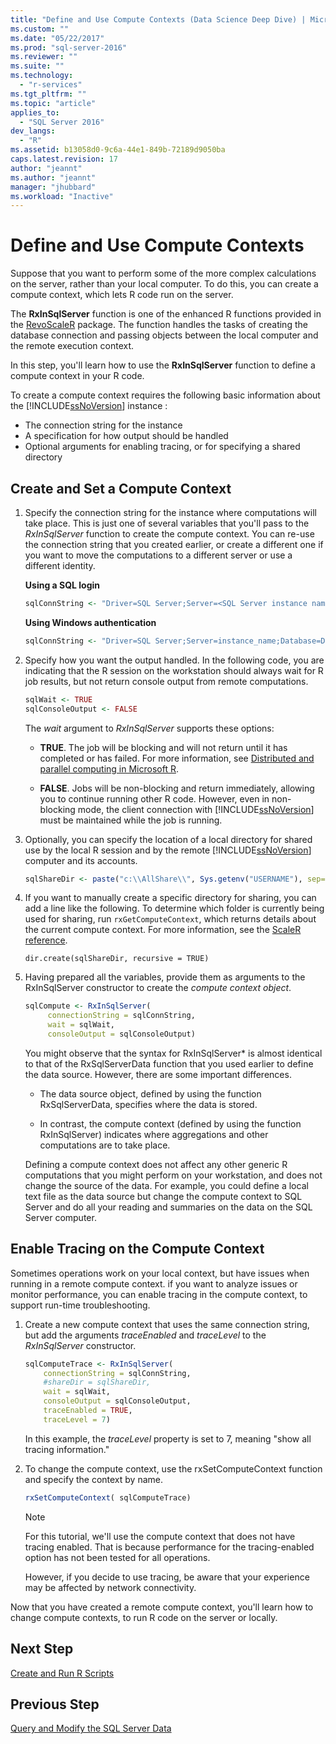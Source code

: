 ```yaml
---
title: "Define and Use Compute Contexts (Data Science Deep Dive) | Microsoft Docs"
ms.custom: ""
ms.date: "05/22/2017"
ms.prod: "sql-server-2016"
ms.reviewer: ""
ms.suite: ""
ms.technology: 
  - "r-services"
ms.tgt_pltfrm: ""
ms.topic: "article"
applies_to: 
  - "SQL Server 2016"
dev_langs: 
  - "R"
ms.assetid: b13058d0-9c6a-44e1-849b-72189d9050ba
caps.latest.revision: 17
author: "jeannt"
ms.author: "jeannt"
manager: "jhubbard"
ms.workload: "Inactive"
---
```

# Define and Use Compute Contexts


Suppose that you want to perform some of the more complex calculations on the server, rather than your local computer. To do this, you can create a compute context, which  lets R code run on the server.

The **RxInSqlServer** function is one of the enhanced R functions provided in the [RevoScaleR](https://msdn.microsoft.com/microsoft-r/scaler/scaler) package. The function handles the tasks of creating the database connection and passing objects between the local computer and the remote execution context.

In this step, you'll learn how to use the **RxInSqlServer** function to define a compute context in your R code.

To create a compute context requires the following basic information about the [!INCLUDE[ssNoVersion](../../includes/ssnoversion-md.md)] instance :

- The connection string for the instance
- A specification for how output should be handled
- Optional arguments for enabling tracing, or for specifying a shared directory

## Create and Set a Compute Context

1. Specify the connection string for the instance where computations will take place.  This is just one of several variables that you'll pass to the *RxInSqlServer* function to create the compute context. You can re-use the connection string that you created earlier, or create a different one if you want to move the computations to a different server or use a different identity.

    **Using a SQL login**

      ```R
      sqlConnString <- "Driver=SQL Server;Server=<SQL Server instance name>; Database=<database name>;Uid=<SQL user name>;Pwd=<password>"
      ```

    **Using Windows authentication**

      ```R
      sqlConnString <- "Driver=SQL Server;Server=instance_name;Database=DeepDive;Trusted_Connection=True"
      ```
2. Specify how you want the output handled. In the following code, you are indicating that the R session on the workstation should always wait for R job results, but not return console output from remote computations.
  
    ```R
    sqlWait <- TRUE
    sqlConsoleOutput <- FALSE
    ```
  
    The *wait* argument to *RxInSqlServer* supports these options:
  
    -   **TRUE**. The job will be blocking and will not return until it has completed or has failed.  For more information, see [Distributed and parallel computing in Microsoft R](https://msdn.microsoft.com/microsoft-r/scaler-distributed-computing).
  
    -   **FALSE**. Jobs will be non-blocking and return immediately, allowing you to continue running other R code. However, even in non-blocking mode, the client connection with [!INCLUDE[ssNoVersion](../../includes/ssnoversion-md.md)] must be maintained while the job is running.

3. Optionally, you can specify the location of a local directory for shared use by the local R session and by the remote  [!INCLUDE[ssNoVersion](../../includes/ssnoversion-md.md)] computer and its accounts.

    ```R
    sqlShareDir <- paste("c:\\AllShare\\", Sys.getenv("USERNAME"), sep="")
    ```
    
4. If you want to manually create a specific directory for sharing, you can add a line like the following. To determine which folder is currently being used for sharing, run `rxGetComputeContext`, which returns details about the current compute context. For more information, see the [ScaleR reference](https://msdn.microsoft.com/microsoft-r/scaler/packagehelp/rxinsqlserver).

    ```
    dir.create(sqlShareDir, recursive = TRUE)
    ```

4. Having prepared all the variables, provide them as arguments to the RxInSqlServer constructor         to create the *compute context object*.

    ```R
    sqlCompute <- RxInSqlServer(  
         connectionString = sqlConnString,
         wait = sqlWait,
         consoleOutput = sqlConsoleOutput)
    ```
    
    You might observe that the syntax for RxInSqlServer* is almost identical to that of the RxSqlServerData function that you used earlier to define the data source. However, there are some important differences.
      
    - The data source object, defined by using the function RxSqlServerData, specifies where the data is stored.
    
    - In contrast, the compute context (defined by using the function RxInSqlServer) indicates where aggregations and other computations are to take place.
    
    Defining a compute context does not affect any other generic R computations that you might perform on your workstation, and does not change the source of the data. For example, you could define a local text file as the data source but change the compute context to SQL Server and do all your reading and summaries on the data on the SQL Server computer.

## Enable Tracing on the Compute Context

Sometimes operations work on your local context, but have issues when running in a remote compute context. if you want to analyze issues or monitor performance, you can enable tracing in the compute context, to support run-time troubleshooting.

1. Create a new compute context that uses the same connection string, but add the arguments *traceEnabled* and *traceLevel* to the *RxInSqlServer* constructor.

    ```R
    sqlComputeTrace <- RxInSqlServer(
        connectionString = sqlConnString,
        #shareDir = sqlShareDir,
        wait = sqlWait,
        consoleOutput = sqlConsoleOutput,
        traceEnabled = TRUE,
        traceLevel = 7)
    ```
  
    In this example, the *traceLevel* property is set to 7, meaning "show all tracing information."

2. To change the compute context, use the rxSetComputeContext function and specify the context by name.

    ```R
    rxSetComputeContext( sqlComputeTrace)
    ```

    > [!NOTE]
    > 
    > For this tutorial, we'll use the compute context that does not have tracing enabled. That is because performance for the tracing-enabled option has not been tested for all operations.
    > 
    > However, if you decide to use tracing, be aware that your experience may be affected by network connectivity.

Now that you have created a remote compute context, you'll learn how to change compute contexts, to run R code on the server or locally.

## Next Step

[Create and Run R Scripts](../../advanced-analytics/tutorials/deepdive-create-and-run-r-scripts.md)


## Previous Step

[Query and Modify the SQL Server Data](../../advanced-analytics/tutorials/deepdive-query-and-modify-the-sql-server-data.md)


